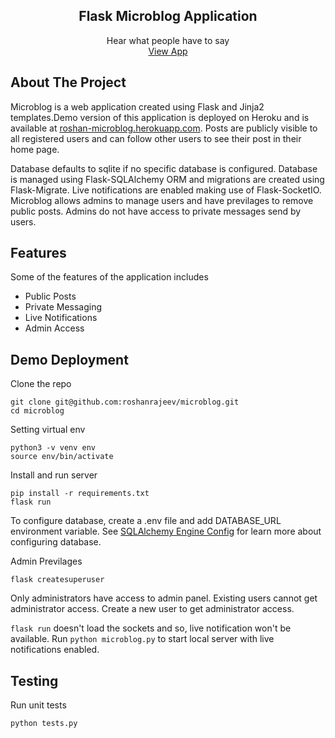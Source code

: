   <p align="center">
    <h2 align="center">Flask Microblog Application</h2>
    <p align="center">
      Hear what people have to say
      <br>
      <a href="https://roshan-flask-microblog.herokuapp.com/">View App</a>
    </p>
  </p>
  
  
 ## About The Project

Microblog is a web application created using Flask and Jinja2 templates.Demo version of this application is deployed on Heroku and is available at [roshan-microblog.herokuapp.com](https://roshan-microblog.herokuapp.com/). Posts are publicly visible to all registered users and can follow other users to see their post in their home page.

Database defaults to sqlite if no specific database is configured. Database is managed using Flask-SQLAlchemy ORM and migrations are created using Flask-Migrate. Live notifications are enabled making use of Flask-SocketIO. Microblog allows admins to manage users and have previlages to remove public posts. Admins do not have access to private messages send by users. 

 ## Features
 
 Some of the features of the application includes

- Public Posts
- Private Messaging
- Live Notifications
- Admin Access


## Demo Deployment

Clone the repo
```
git clone git@github.com:roshanrajeev/microblog.git
cd microblog
```

Setting virtual env
```
python3 -v venv env
source env/bin/activate
```

Install and run server
```
pip install -r requirements.txt
flask run
```
To configure database, create a .env file and add DATABASE_URL environment variable. See
[SQLAlchemy Engine Config](https://docs.sqlalchemy.org/en/13/core/engines.html) for learn more about configuring database. 

Admin Previlages
```
flask createsuperuser
```
Only administrators have access to admin panel. Existing users cannot get administrator access. 
Create a new user to get administrator access.

```flask run``` doesn't load the sockets and so, live notification won't be available.
Run ```python microblog.py``` to start local server with live notifications enabled.

## Testing

Run unit tests 
```
python tests.py
```
